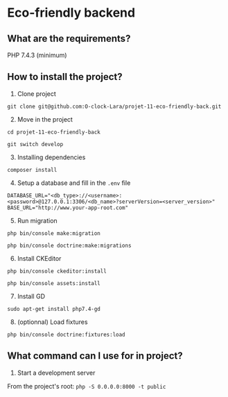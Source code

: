 # Eco-friendly backend

## What are the requirements?

PHP 7.4.3 (minimum)

## How to install the project?

1. Clone project

`git clone git@github.com:O-clock-Lara/projet-11-eco-friendly-back.git`

2. Move in the project

`cd projet-11-eco-friendly-back`

`git switch develop`

3. Installing dependencies

`composer install`

4. Setup a database and fill in the `.env` file

`DATABASE_URL="<db_type>://<username>:<password>@127.0.0.1:3306/<db_name>?serverVersion=<server_version>"`
`BASE_URL="http://www.your-app-root.com"`

5. Run migration

`php bin/console make:migration`

`php bin/console doctrine:make:migrations`

6. Install CKEditor

`php bin/console ckeditor:install`

`php bin/console assets:install`

7. Install GD

`sudo apt-get install php7.4-gd`

8. (optionnal) Load fixtures

`php bin/console doctrine:fixtures:load`

## What command can I use for in project?

1. Start a development server

From the project's root: `php -S 0.0.0.0:8000 -t public`
